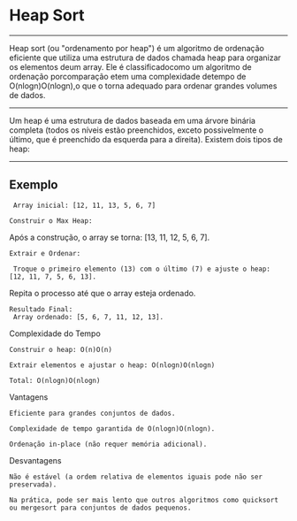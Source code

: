 # Heap Sort 
***
Heap sort (ou "ordenamento por heap") é um algoritmo de ordenação eficiente
que utiliza uma estrutura de dados chamada heap para organizar os elementos deum array.
Ele é classificadocomo um algoritmo de ordenação porcomparação etem uma complexidade detempo de 
O(nlog⁡n)O(nlogn),o que o torna adequado para ordenar grandes volumes de dados.
***
Um heap é uma estrutura de dados baseada em uma árvore binária completa (todos os níveis estão preenchidos, 
exceto possivelmente o último, que é preenchido da esquerda para a direita). Existem dois tipos de heap:
***

## Exemplo

     Array inicial: [12, 11, 13, 5, 6, 7]

    Construir o Max Heap:

   Após a construção, o array se torna: [13, 11, 12, 5, 6, 7].

    Extrair e Ordenar:

     Troque o primeiro elemento (13) com o último (7) e ajuste o heap: [12, 11, 7, 5, 6, 13].

   Repita o processo até que o array esteja ordenado.

    Resultado Final:
     Array ordenado: [5, 6, 7, 11, 12, 13].

Complexidade do Tempo

    Construir o heap: O(n)O(n)

    Extrair elementos e ajustar o heap: O(nlog⁡n)O(nlogn)

    Total: O(nlog⁡n)O(nlogn)

Vantagens

    Eficiente para grandes conjuntos de dados.

    Complexidade de tempo garantida de O(nlog⁡n)O(nlogn).

    Ordenação in-place (não requer memória adicional).

Desvantagens

    Não é estável (a ordem relativa de elementos iguais pode não ser preservada).

    Na prática, pode ser mais lento que outros algoritmos como quicksort ou mergesort para conjuntos de dados pequenos.
